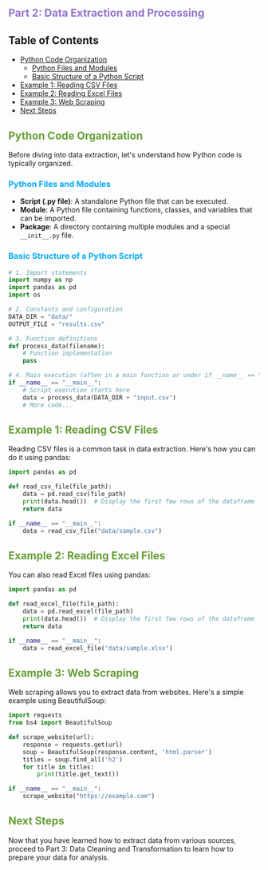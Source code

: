 ## <span style="color:#9575CD">Part 2: Data Extraction and Processing</span>

## Table of Contents
- [Python Code Organization](#python-code-organization)
    - [Python Files and Modules](#python-files-and-modules)
    - [Basic Structure of a Python Script](#basic-structure-of-a-python-script)
- [Example 1: Reading CSV Files](#example-1-reading-csv-files)
- [Example 2: Reading Excel Files](#example-2-reading-excel-files)
- [Example 3: Web Scraping](#example-3-web-scraping)
- [Next Steps](#next-steps)

## <span style="color:#689F38">Python Code Organization</span>

Before diving into data extraction, let's understand how Python code is typically organized.

### <span style="color:#03A9F4">Python Files and Modules</span>

- **Script (.py file)**: A standalone Python file that can be executed.
- **Module**: A Python file containing functions, classes, and variables that can be imported.
- **Package**: A directory containing multiple modules and a special `__init__.py` file.

### <span style="color:#03A9F4">Basic Structure of a Python Script</span>

```python
# 1. Import statements
import numpy as np
import pandas as pd
import os

# 2. Constants and configuration
DATA_DIR = "data/"
OUTPUT_FILE = "results.csv"

# 3. Function definitions
def process_data(filename):
    # Function implementation
    pass

# 4. Main execution (often in a main function or under if __name__ == "__main__":)
if __name__ == "__main__":
    # Script execution starts here
    data = process_data(DATA_DIR + "input.csv")
    # More code...
```

## <span style="color:#689F38">Example 1: Reading CSV Files</span>

Reading CSV files is a common task in data extraction. Here's how you can do it using pandas:

```python
import pandas as pd

def read_csv_file(file_path):
    data = pd.read_csv(file_path)
    print(data.head())  # Display the first few rows of the dataframe
    return data

if __name__ == "__main__":
    data = read_csv_file("data/sample.csv")
```

## <span style="color:#689F38">Example 2: Reading Excel Files</span>

You can also read Excel files using pandas:

```python
import pandas as pd

def read_excel_file(file_path):
    data = pd.read_excel(file_path)
    print(data.head())  # Display the first few rows of the dataframe
    return data

if __name__ == "__main__":
    data = read_excel_file("data/sample.xlsx")
```

## <span style="color:#689F38">Example 3: Web Scraping</span>

Web scraping allows you to extract data from websites. Here's a simple example using BeautifulSoup:

```python
import requests
from bs4 import BeautifulSoup

def scrape_website(url):
    response = requests.get(url)
    soup = BeautifulSoup(response.content, 'html.parser')
    titles = soup.find_all('h2')
    for title in titles:
        print(title.get_text())

if __name__ == "__main__":
    scrape_website("https://example.com")
```

## <span style="color:#689F38">Next Steps</span>

Now that you have learned how to extract data from various sources, proceed to Part 3: Data Cleaning and Transformation to learn how to prepare your data for analysis.
